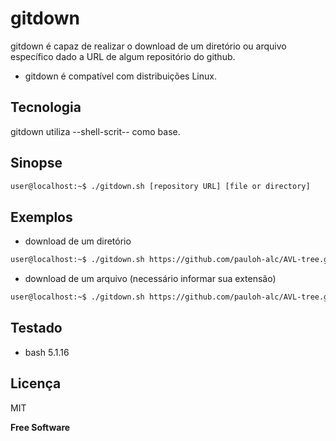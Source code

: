 # gitdown
gitdown é capaz de realizar o download de um diretório ou arquivo específico dado a URL de algum repositório do github.

- gitdown é compatível com distribuições Linux.

## Tecnologia

gitdown utiliza --shell-scrit-- como base.

## Sinopse
```sh
user@localhost:~$ ./gitdown.sh [repository URL] [file or directory]
```
## Exemplos
-  download de um diretório
```sh
user@localhost:~$ ./gitdown.sh https://github.com/pauloh-alc/AVL-tree.git list-of-questions
```

- download de um arquivo (necessário informar sua extensão)
```sh
user@localhost:~$ ./gitdown.sh https://github.com/pauloh-alc/AVL-tree.git avl.pdf
```

## Testado
- bash 5.1.16

## Licença

MIT

**Free Software**
